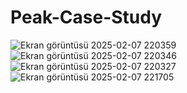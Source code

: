# Peak-Case-Study

![Ekran görüntüsü 2025-02-07 220359](https://github.com/user-attachments/assets/74ae3f5c-0984-48b3-b263-6cfe8cae9640)
![Ekran görüntüsü 2025-02-07 220346](https://github.com/user-attachments/assets/d905aaa5-8758-4cce-81b7-3aa94bc61c0c)
![Ekran görüntüsü 2025-02-07 220327](https://github.com/user-attachments/assets/df70420c-785f-4002-aa9d-891215549df2)
![Ekran görüntüsü 2025-02-07 221705](https://github.com/user-attachments/assets/6cd2af4b-7829-4afd-be1e-e14dc53e4206)
